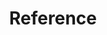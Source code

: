 ---
title: Reference
weight: 50
description: In this section, you will find more information about Charles' concepts.
---